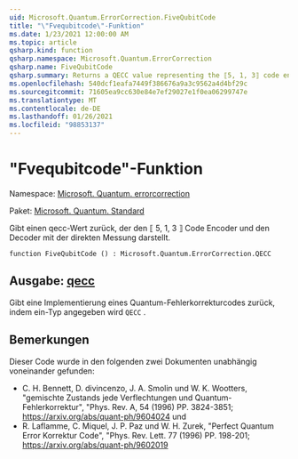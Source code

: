 ```yaml
---
uid: Microsoft.Quantum.ErrorCorrection.FiveQubitCode
title: "\"Fvequbitcode\"-Funktion"
ms.date: 1/23/2021 12:00:00 AM
ms.topic: article
qsharp.kind: function
qsharp.namespace: Microsoft.Quantum.ErrorCorrection
qsharp.name: FiveQubitCode
qsharp.summary: Returns a QECC value representing the ⟦5, 1, 3⟧ code encoder and decoder with in-place syndrome measurement.
ms.openlocfilehash: 540dcf1eafa7449f386676a9a3c9562a4d4bf29c
ms.sourcegitcommit: 71605ea9cc630e84e7ef29027e1f0ea06299747e
ms.translationtype: MT
ms.contentlocale: de-DE
ms.lasthandoff: 01/26/2021
ms.locfileid: "98853137"
---
```

# <a name="fivequbitcode-function"></a>"Fvequbitcode"-Funktion

Namespace: [Microsoft. Quantum. errorcorrection](xref:Microsoft.Quantum.ErrorCorrection)

Paket: [Microsoft. Quantum. Standard](https://nuget.org/packages/Microsoft.Quantum.Standard)


Gibt einen qecc-Wert zurück, der den ⟦ 5, 1, 3 ⟧ Code Encoder und den Decoder mit der direkten Messung darstellt.

```qsharp
function FiveQubitCode () : Microsoft.Quantum.ErrorCorrection.QECC
```


## <a name="output--qecc"></a>Ausgabe: [qecc](xref:Microsoft.Quantum.ErrorCorrection.QECC)

Gibt eine Implementierung eines Quantum-Fehlerkorrekturcodes zurück, indem ein-Typ angegeben wird `QECC` .

## <a name="remarks"></a>Bemerkungen

Dieser Code wurde in den folgenden zwei Dokumenten unabhängig voneinander gefunden:

- C. H. Bennett, D. divincenzo, J. A. Smolin und W. K. Wootters, "gemischte Zustands jede Verflechtungen und Quantum-Fehlerkorrektur", "Phys. Rev. A, 54 (1996) PP. 3824-3851; https://arxiv.org/abs/quant-ph/9604024 und
- R. Laflamme, C. Miquel, J. P. Paz und W. H. Zurek, "Perfect Quantum Error Korrektur Code", "Phys. Rev. Lett. 77 (1996) PP. 198-201; https://arxiv.org/abs/quant-ph/9602019
